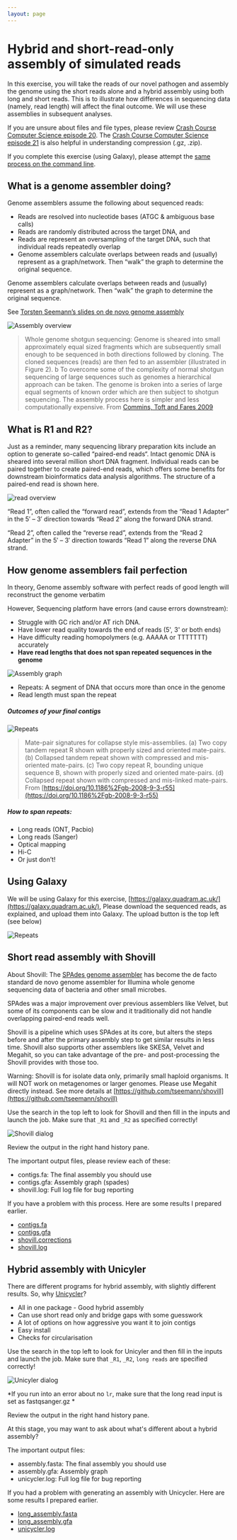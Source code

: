 ```yaml
---
layout: page
---
```

# Hybrid and short-read-only assembly of simulated reads
In this exercise, you will take the reads of our novel pathogen and assembly the genome using the short reads alone and a hybrid assembly using both long and short reads. This is to illustrate how differences in sequencing data (namely, read length) will affect the final outcome. We will use these assemblies in subsequent analyses.  

If you are unsure about files and file types, please review [Crash Course Computer Science episode 20](https://www.youtube.com/watch?v=KN8YgJnShPM&list=PL8dPuuaLjXtNlUrzyH5r6jN9ulIgZBpdo&index=21). The [Crash Course Computer Science episode 21](https://www.youtube.com/watch?v=OtDxDvCpPL4&list=PL8dPuuaLjXtNlUrzyH5r6jN9ulIgZBpdo&index=22) is also helpful in understanding compression (.gz, .zip). 

If you complete this exercise (using Galaxy), please attempt the [same process on the command line](/seq-analysis/genome-assembly-cli).

## What is a genome assembler doing?

Genome assemblers assume the following about sequenced reads:

* Reads are resolved into nucleotide bases (ATGC & ambiguous base calls)
* Reads are randomly distributed across the target DNA, and
* Reads are represent an oversampling of the target DNA, such that individual reads repeatedly overlap
* Genome assemblers calculate overlaps between reads and (usually) represent as a graph/network. Then “walk” the graph to determine the original sequence.

Genome assemblers calculate overlaps between reads and (usually) represent as a graph/network. Then “walk” the graph to determine the original sequence.

See [Torsten Seemann’s slides on de novo genome assembly](https://tinyurl.com/torstaseembler)

![Assembly overview]({{site.baseurl}}/seq-analysis/assembler.jpg)

> Whole genome shotgun sequencing: Genome is sheared into small approximately equal sized fragments which are subsequently small enough to be sequenced in both directions followed by cloning. The cloned sequences (reads) are then fed to an assembler (illustrated in Figure 2). b To overcome some of the complexity of normal shotgun sequencing of large sequences such as genomes a hierarchical approach can be taken. The genome is broken into a series of large equal segments of known order which are then subject to shotgun sequencing. The assembly process here is simpler and less computationally expensive. From [Commins, Toft and Fares 2009](http://dx.doi.org/10.1007/s12575-009-9004-1)
 
## What is R1 and R2?
Just as a reminder, many sequencing library preparation kits include an option to generate so-called “paired-end reads“.  Intact genomic DNA is sheared into several million short DNA fragment.  Individual reads can be paired together to create paired-end reads, which offers some benefits for downstream bioinformatics data analysis algorithms.  The structure of a paired-end read is shown here.

![read overview]({{site.baseurl}}/seq-analysis/r1r2.jpg)

“Read 1”, often called the “forward read”, extends from the “Read 1 Adapter” in the 5′ – 3′ direction towards “Read 2” along the forward DNA strand.

“Read 2”, often called the “reverse read”, extends from the “Read 2 Adapter” in the 5′ – 3′ direction towards “Read 1” along the reverse DNA strand.


## How genome assemblers fail perfection
In theory, Genome assembly software with perfect reads of good length will  reconstruct the genome verbatim 

However, Sequencing platform have errors (and cause errors downstream): 

* Struggle with GC rich and/or AT rich DNA.
* Have lower read quality towards the end of reads (5', 3' or both ends)
* Have difficulty reading homopolymers (e.g. AAAAA or TTTTTTT) accurately
* **Have read lengths that does not span repeated sequences in the genome**

 ![Assembly graph]({{site.baseurl}}/seq-analysis/assembly_graph.png)


* Repeats: A segment of DNA that occurs more than once in the genome
* Read length must span the repeat

##### Outcomes of your final contigs

 ![Repeats]({{site.baseurl}}/seq-analysis/repeats.jpg)

> Mate-pair signatures for collapse style mis-assemblies. (a) Two copy tandem repeat R shown with properly sized and oriented mate-pairs. (b) Collapsed tandem repeat shown with compressed and mis-oriented mate-pairs. (c) Two copy repeat R, bounding unique sequence B, shown with properly sized and oriented mate-pairs. (d) Collapsed repeat shown with compressed and mis-linked mate-pairs. From [https://doi.org/10.1186%2Fgb-2008-9-3-r55](https://doi.org/10.1186%2Fgb-2008-9-3-r55)


##### How to span repeats:
* Long reads (ONT, Pacbio)
* Long reads (Sanger)
* Optical mapping
* Hi-C
* Or just don’t! 

## Using Galaxy 

We will be using Galaxy for this exercise, [https://galaxy.quadram.ac.uk/](https://galaxy.quadram.ac.uk/), Please download the sequenced reads, as explained, and upload them into Galaxy. The upload button is the top left (see below)
 
 ![Repeats]({{site.baseurl}}/seq-analysis/UPLOAD.jpg)


## Short read assembly with Shovill
About Shovill: The [SPAdes genome assembler](https://github.com/ablab/spades) has become the de facto standard de novo genome assembler for Illumina whole genome sequencing data of bacteria and other small microbes. 

SPAdes was a major improvement over previous assemblers like Velvet, but some of its components can be slow and it traditionally did not handle overlapping paired-end reads well. 

Shovill is a pipeline which uses SPAdes at its core, but alters the steps before and after the primary assembly step to get similar results in less time. Shovill also supports other assemblers like SKESA, Velvet and Megahit, so you can take advantage of the pre- and post-processing the Shovill provides with those too. 

Warning: Shovill is for isolate data only, primarily small haploid organisms. It will NOT work on metagenomes or larger genomes. Please use Megahit directly instead. See more details at [https://github.com/tseemann/shovill](https://github.com/tseemann/shovill)
 
Use the search in the top left to look for Shovill and then fill in the inputs and launch the job. Make sure that `_R1` and `_R2` as specified correctly! 

![Shovill dialog]({{site.baseurl}}/seq-analysis/shovill.jpg)

Review the output in the right hand history pane. 

The important output files, please review each of these:

* contigs.fa: The final assembly you should use
* contigs.gfa: Assembly graph (spades)
* shovill.log: Full log file for bug reporting

If you have a problem with this process. Here are some results I prepared earlier. 

* [contigs.fa](/seq-analysis/contigs.fa)
* [contigs.gfa](/seq-analysis/contigs.gfa)
* [shovill.corrections](/seq-analysis/shovill.corrections)
* [shovill.log](/seq-analysis/shovill.log)


## Hybrid assembly with Unicyler 

There are different programs for hybrid assembly, with slightly different results. So, why [Unicycler](https://github.com/rrwick/Unicycler)?

* All in one package - Good hybrid assembly
* Can use short read only and bridge gaps with some guesswork 
* A lot of options on how aggressive you want it to join contigs
* Easy install
* Checks for circularisation 

Use the search in the top left to look for Unicyler and then fill in the inputs and launch the job. Make sure that `_R1`, `_R2`, `long reads` are specified correctly! 

![Unicyler dialog]({{site.baseurl}}/seq-analysis/uni.jpg)

*If you run into an error about no `lr`, make sure that the long read input is set as fastqsanger.gz *

Review the output in the right hand history pane. 

At this stage, you may want to ask about what's different about a hybrid assembly?

The important output files:

* assembly.fasta: The final assembly you should use
* assembly.gfa: Assembly graph 
* unicycler.log: Full log file for bug reporting

If you had a problem with generating an assembly with Unicycler. Here are some results I prepared earlier. 

* [long_assembly.fasta](/seq-analysis/long_assembly.fasta)
* [long_assembly.gfa](/seq-analysis/long_assembly.gfa)
* [unicycler.log](/seq-analysis/unicycler.log)